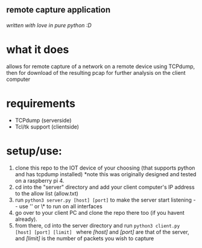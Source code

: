 ## remote capture application
<h6>written with love in pure python :D</h6>
<h1>what it does</h1>
<p>allows for remote capture of a network on a remote device using TCPdump, then for download of the resulting pcap for further analysis on the client computer</p>
<h1>requirements</h1>
<ul>
  <li>TCPdump (serverside)</li>
  <li>Tcl/tk support (clientside)</li>
</ul>
<h1>setup/use:</h1>
<ol>
  <li>clone this repo to the IOT device of your choosing (that supports python and has tcpdump installed) *note this was originally designed and tested on a raspberry pi 4.</li>
  <li>cd into the "server" directory and add your client computer's IP address to the allow list (allow.txt)</li>
  <li>run <code>python3 server.py [host] [port]</code> to make the server start listening -- use '' or \* to run on all interfaces</li>
  <li>go over to your client PC and clone the repo there too (if you havent already).</li>
  <li>from there, cd into the server directory and run <code>python3 client.py [host] [port] [limit] </code> where <em>[host]</em> and <em>[port]</em> are that of the server, and <em>[limit]</em> is the number of packets you wish to capture </li>
</ol>
